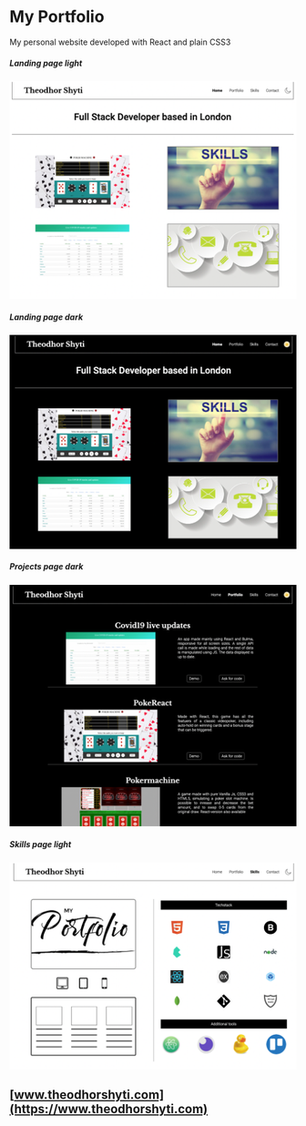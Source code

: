 # My Portfolio 

 My personal website developed with React and plain CSS3

##### Landing page light

![Optional Text](./readme/Portfolio1.png)

##### Landing page dark

![Optional Text](./readme/Portfolio2.png)

##### Projects page dark

![Optional Text](./readme/Portfolio3.png)

##### Skills page light

![Optional Text](./readme/Portfolio4.png)

## [www.theodhorshyti.com](https://www.theodhorshyti.com)